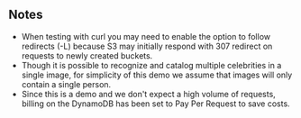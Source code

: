 ## Notes
* When testing with curl you may need to enable the option to follow redirects (-L) because S3 may initially respond with 307 redirect on requests to newly created buckets.
* Though it is possible to recognize and catalog multiple celebrities in a single image, for simplicity of this demo we assume that images will only contain a single person.
* Since this is a demo and we don't expect a high volume of requests, billing on the DynamoDB has been set to Pay Per Request to save costs.
